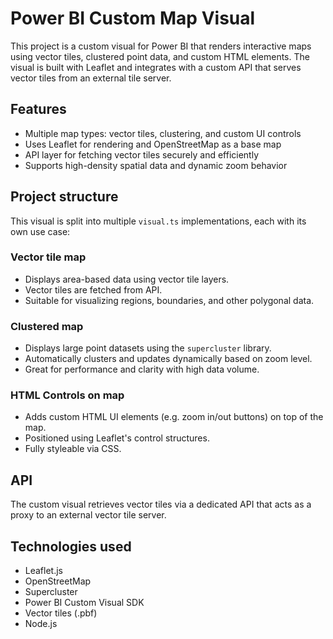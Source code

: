 # Power BI Custom Map Visual

This project is a custom visual for Power BI that renders interactive maps using vector tiles, clustered point data, and custom HTML elements. The visual is built with Leaflet and integrates with a custom API that serves vector tiles from an external tile server.

## Features

- Multiple map types: vector tiles, clustering, and custom UI controls
- Uses Leaflet for rendering and OpenStreetMap as a base map
- API layer for fetching vector tiles securely and efficiently
- Supports high-density spatial data and dynamic zoom behavior

## Project structure

This visual is split into multiple `visual.ts` implementations, each with its own use case:

### Vector tile map

- Displays area-based data using vector tile layers.
- Vector tiles are fetched from API.
- Suitable for visualizing regions, boundaries, and other polygonal data.

### Clustered map

- Displays large point datasets using the `supercluster` library.
- Automatically clusters and updates dynamically based on zoom level.
- Great for performance and clarity with high data volume.

### HTML Controls on map

- Adds custom HTML UI elements (e.g. zoom in/out buttons) on top of the map.
- Positioned using Leaflet's control structures.
- Fully styleable via CSS.

## API

The custom visual retrieves vector tiles via a dedicated API that acts as a proxy to an external vector tile server.

## Technologies used

* Leaflet.js
* OpenStreetMap
* Supercluster
* Power BI Custom Visual SDK
* Vector tiles (.pbf)
* Node.js
